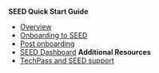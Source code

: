 **SEED Quick Start Guide**
 - [Overview](overview)
 - [Onboarding to SEED](getting-started)
 - [Post onboarding](post-onboarding-steps)
 - [SEED Dashboard](dashboard)
**Additional Resources**
 - [TechPass and SEED support](support)
   


    
